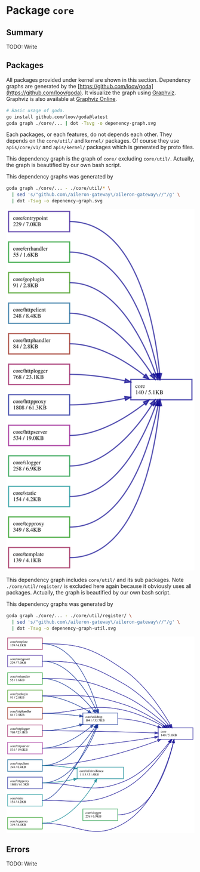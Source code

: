 # Package `core`

## Summary

TODO: Write

## Packages

All packages provided under kernel are shown in this section.
Dependency graphs are generated by the [https://github.com/loov/goda](https://github.com/loov/goda).
It visualize the graph using [Graphviz](https://graphviz.org/).
Graphviz is also available at [Graphviz Online](https://dreampuf.github.io/GraphvizOnline/).

```bash
# Basic usage of goda.
go install github.com/loov/goda@latest
goda graph ./core/... | dot -Tsvg -o depenency-graph.svg
```

Each packages, or each features, do not depends each other.
They depends on the `core/util/` and `kernel/` packages.
Of course they use `apis/core/v1/` and `apis/kernel/` packages which is generated by proto files.

This dependency graph is the graph of `core/` excluding `core/util/`.
Actually, the graph is beautified by our own bash script.

This dependency graphs was generated by

```bash
goda graph ./core/... - ./core/util/* \
  | sed 's/"github.com\/aileron-gateway\/aileron-gateway\//"/g' \
  | dot -Tsvg -o depenency-graph.svg
```

![depenency-graph.svg](./img/depenency-graph.svg)

This dependency graph includes `core/util/` and its sub packages.
Note `./core/util/register/` is excluded here again because it obviously uses all packages.
Actually, the graph is beautified by our own bash script.

This dependency graphs was generated by

```bash
goda graph ./core/... - ./core/util/register/ \
  | sed 's/"github.com\/aileron-gateway\/aileron-gateway\//"/g' \
  | dot -Tsvg -o depenency-graph-util.svg
```

![depenency-graph-util.svg](./img/depenency-graph-util.svg)

## Errors

TODO: Write
